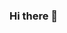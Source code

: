 ### Hi there 👋

<!--
**EnesAyhan/EnesAyhan** is a ✨ _special_ ✨ repository because its `README.md` (this file) appears on your GitHub profile

Here are some ideas to get you started:


- 🌱 I’m currently learning Java & Selenium
- 👨‍💻 I want to work as a QA Engineer

